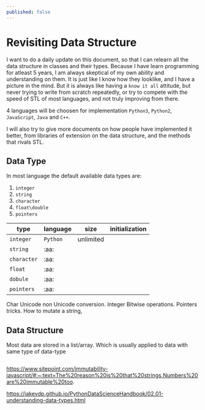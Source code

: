 ```yaml
---
published: false
---
```


# Revisiting Data Structure

I want to do a daily update on this document, so that I can relearn all the data structure in classes and their types. Because I have learn programming for atleast 5 years, I am always skeptical of my own ability and understanding on them. It is just like I know how they looklike, and I have a picture in the mind. But it is always like having a `know it all` attitude, but never trying to write from scratch repeatedly, or try to compete with the speed of STL of most languages, and not truly improving from there.

4 languages will be choosen for implementation `Python3`, `Python2`, `JavaScript`, `Java` and `C++`. 

I will also try to give more documents on how people have implemented it better, from libraries of extension on the data structure, and the methods that rivals STL.

## Data Type

In most language the default available data types are:
1. `integer`
2. `string`
3. `character`
4. `float\double`
5. `pointers`

|type|language|size|initialization|
|--|--|--|--|
|`integer`|`Python`|unlimited||
|`string`|:aa:|
|`character`|:aa:|
|`float`|:aa:|
|`dobule`|:aa:|
|`pointers`|:aa:|


Char Unicode non Unicode conversion.
Integer Bitwise operations.
Pointers tricks.
How to mutate a string, 


## Data Structure

Most data are stored in a list/array. Which is usually applied to data with same type of data-type
```

```




https://www.sitepoint.com/immutability-javascript/#:~:text=The%20reason%20is%20that%20strings,Numbers%20are%20immutable%20too.

https://jakevdp.github.io/PythonDataScienceHandbook/02.01-understanding-data-types.html

